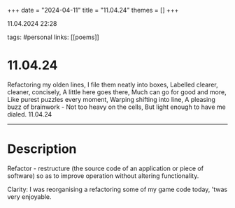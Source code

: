 +++
date = "2024-04-11"
title = "11.04.24"
themes = []
+++

11.04.2024 22:28

tags: #personal
links: [[poems]]

# 11.04.24

Refactoring my olden lines,
I file them neatly into boxes,
Labelled clearer, cleaner, concisely,
A little here goes there,
Much can go for good and more,
Like purest puzzles every moment,
Warping shifting into line,
A pleasing buzz of brainwork -
Not too heavy on the cells,
But light enough to have me dialed.
11.04.24

---

# Description

Refactor - restructure (the source code of an application or piece of software) so as to improve operation without altering functionality.

Clarity: I was reorganising a refactoring some of my game code today, 'twas very enjoyable. 
